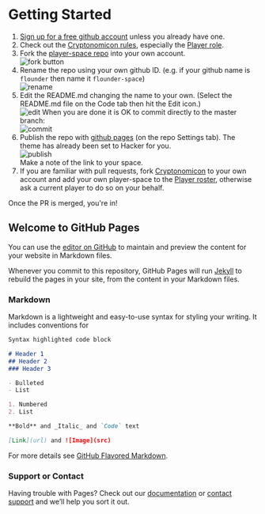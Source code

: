 
# Getting Started

1. [Sign up for a free github account](https://help.github.com/en/articles/signing-up-for-a-new-github-account) unless you already have one.
1. Check out the [Cryptonomicon rules](https://cryptotechguru.github.io/Cryptonomicon/), especially the [Player role](https://cryptotechguru.github.io/Cryptonomicon/Roles/Player/).
1. Fork the [player-space repo](https://github.com/cryptotechguru/player-space) into your own account.  
![fork button](https://help.github.com/assets/images/help/repository/fork_button.jpg)
1. Rename the repo using your own github ID. (e.g. if your github name is `flounder` then name it `flounder-space`)  
![rename](https://i.imgur.com/SIffvrr.png)
1. Edit the README.md changing the name to your own. (Select the README.md file on the Code tab then hit the Edit icon.)  
![edit](https://i.imgur.com/a5W2fIi.png)
When you are done it is OK to commit directly to the master branch:  
![commit](https://i.imgur.com/OZCJrTc.png)
1. Publish the repo with [github pages](https://pages.github.com/) (on the repo Settings tab). The theme has already been set to Hacker for you.  
![publish](https://i.imgur.com/VNl0Tnx.png)  
Make a note of the link to your space.
1. If you are familiar with pull requests, fork [Cryptonomicon](https://github.com/cryptotechguru/Cryptonomicon) to your own account and add your own player-space to the [Player roster](https://github.com/cryptotechguru/Cryptonomicon/Roles/Player), otherwise ask a current player to do so on your behalf.

Once the PR is merged, you're in!

## Welcome to GitHub Pages

You can use the [editor on GitHub](https://github.com/cryptotechguru/player-space/edit/master/README.md) to maintain and preview the content for your website in Markdown files.

Whenever you commit to this repository, GitHub Pages will run [Jekyll](https://jekyllrb.com/) to rebuild the pages in your site, from the content in your Markdown files.

### Markdown

Markdown is a lightweight and easy-to-use syntax for styling your writing. It includes conventions for

```markdown
Syntax highlighted code block

# Header 1
## Header 2
### Header 3

- Bulleted
- List

1. Numbered
2. List

**Bold** and _Italic_ and `Code` text

[Link](url) and ![Image](src)
```

For more details see [GitHub Flavored Markdown](https://guides.github.com/features/mastering-markdown/).

### Support or Contact

Having trouble with Pages? Check out our [documentation](https://help.github.com/categories/github-pages-basics/) or [contact support](https://github.com/contact) and we’ll help you sort it out.
